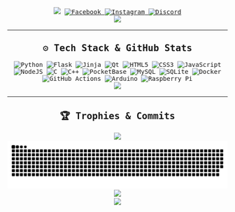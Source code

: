 <div align="center" style="text-align: center; font-family: monospace;">
  <div>
    <img src="https://capsule-render.vercel.app/api?type=waving&color=000000,ffffff,000000&height=300&section=header&text=Welcome%20to%20my%20Github%20Profile!&fontSize=52&fontColor=ffffff&fontAlignY=36&descSize=25&desc=My%20name%20is%20Noman%20and%20I%20like%20Python,%20C++,%20and%20☕%20Coffee.">
    <a href="https://facebook.com/user.noman">
      <img src="https://img.shields.io/badge/Facebook-0d0f11.svg?logo=Facebook&logoColor=white" alt="Facebook">
    </a>
    <a href="https://instagram.com/namon.mess">
      <img src="https://img.shields.io/badge/Instagram-0d0f11.svg?logo=Instagram&logoColor=white" alt="Instagram">
    </a>
    <a href="https://discord.com/users/8gudbits">
      <img src="https://img.shields.io/badge/Discord-0d0f11.svg?logo=discord&logoColor=white" alt="Discord">
    </a>
    <br>
    <a href="https://github.com/hehuapei/visitor-badge">
      <img src="https://visitor-badge.laobi.icu/badge?page_id=8gudbits.8gudbits&left_color=0d0f11&right_color=0d0f11&left_text=Visitors">
    </a>
  </div>
  <hr>
  <div>
    <h2>⚙ Tech Stack & GitHub Stats</h2>
    <img src="https://img.shields.io/badge/python-0d0f11?style=for-the-badge&logo=python&logoColor=white" alt="Python">
    <img src="https://img.shields.io/badge/flask-0d0f11.svg?style=for-the-badge&logo=flask&logoColor=white" alt="Flask">
    <img src="https://img.shields.io/badge/jinja-0d0f11.svg?style=for-the-badge&logo=jinja&logoColor=white" alt="Jinja">
    <img src="https://img.shields.io/badge/Qt-0d0f11.svg?style=for-the-badge&logo=Qt&logoColor=white" alt="Qt">
    <img src="https://img.shields.io/badge/html5-0d0f11.svg?style=for-the-badge&logo=html5&logoColor=white" alt="HTML5">
    <img src="https://img.shields.io/badge/css3-0d0f11.svg?style=for-the-badge&logo=css3&logoColor=white" alt="CSS3">
    <img src="https://img.shields.io/badge/javascript-0d0f11.svg?style=for-the-badge&logo=javascript&logoColor=white" alt="JavaScript">
    <img src="https://img.shields.io/badge/node.js-0d0f11?style=for-the-badge&logo=node.js&logoColor=white" alt="NodeJS">
    <img src="https://img.shields.io/badge/c-0d0f11.svg?style=for-the-badge&logo=c&logoColor=white" alt="C">
    <img src="https://img.shields.io/badge/c++-0d0f11.svg?style=for-the-badge&logo=c%2B%2B&logoColor=white" alt="C++">
    <img src="https://img.shields.io/badge/pocketbase-0d0f11.svg?style=for-the-badge&logo=Pocketbase&logoColor=white" alt="PocketBase">
    <img src="https://img.shields.io/badge/mysql-0d0f11.svg?style=for-the-badge&logo=mysql&logoColor=white" alt="MySQL">
    <img src="https://img.shields.io/badge/sqlite-0d0f11.svg?style=for-the-badge&logo=sqlite&logoColor=white" alt="SQLite">
    <img src="https://img.shields.io/badge/docker-0d0f11.svg?style=for-the-badge&logo=docker&logoColor=white" alt="Docker">
    <img src="https://img.shields.io/badge/github%20actions-0d0f11.svg?style=for-the-badge&logo=githubactions&logoColor=white" alt="GitHub Actions">
    <img src="https://img.shields.io/badge/-Arduino-0d0f11?style=for-the-badge&logo=Arduino&logoColor=white" alt="Arduino">
    <img src="https://img.shields.io/badge/-Raspberry_Pi-0d0f11?style=for-the-badge&logo=Raspberry-Pi&logoColor=white" alt="Raspberry Pi">
    <br>
    <a href="https://github.com/8gudbits?tab=repositories">
      <img src="https://github-readme-stats.vercel.app/api/top-langs/?username=8gudbits&layout=compact&hide_border=true&card_width=700&langs_count=14&bg_color=0d0f11&title_color=ffffff&text_color=ffffff">
    </a>
  </div>
  <hr>
  <div>
    <h2>🏆 Trophies & Commits</h2>
    <a href="https://github.com/8gudbits?tab=repositories">
      <img src="https://github-profile-trophy.vercel.app/?username=8gudbits&column=6&margin-w=8&margin-h=8&no-frame=true&&title=MultiLanguage,Commits,Repositories,Stars,Followers,Experience&theme=onestar">
    </a>
    <br>
    <picture>
      <source media="(prefers-color-scheme: dark)" srcset="https://raw.githubusercontent.com/8gudbits/8gudbits/output/github-snake-dark.svg">
      <source media="(prefers-color-scheme: light)" srcset="https://raw.githubusercontent.com/8gudbits/8gudbits/output/github-snake.svg">
      <img src="https://raw.githubusercontent.com/8gudbits/8gudbits/output/github-snake.svg">
    </picture>
    <br>
    <a href="https://github.com/8gudbits">
      <img width="850px" src="https://github-readme-activity-graph.vercel.app/graph?username=8gudbits&theme=react-dark&bg_color=0d0f11&hide_border=true&area=true&point=ffffff&days=30&radius=8&custom_title=⚡%20Activity%20Graph&height=350">
    </a>
  </div>
  <div>
    <img src="https://capsule-render.vercel.app/api?type=waving&color=000000,ffffff,000000&height=200&section=footer&text=Thanks%20for%20visiting!&fontColor=ffffff&fontSize=25&fontAlignY=65">
  </div>
</div>
